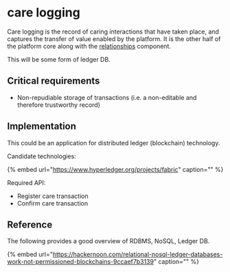 # care logging

Care logging is the record of caring interactions that have taken place, and captures the transfer of value enabled by the platform. It is the other half of the platform core along with the [relationships](relationship-graph.md) component.

This will be some form of ledger DB.

## Critical requirements

* Non-repudiable storage of transactions \(i.e. a non-editable and therefore trustworthy record\)

## Implementation

This could be an application for distributed ledger \(blockchain\) technology.

Candidate technologies:

{% embed url="https://www.hyperledger.org/projects/fabric" caption="" %}

Required API:

* Register care transaction
* Confirm care transaction

## Reference

The following provides a good overview of RDBMS, NoSQL, Ledger DB.

{% embed url="https://hackernoon.com/relational-nosql-ledger-databases-work-not-permissioned-blockchains-9ccaef7b3139" caption="" %}

